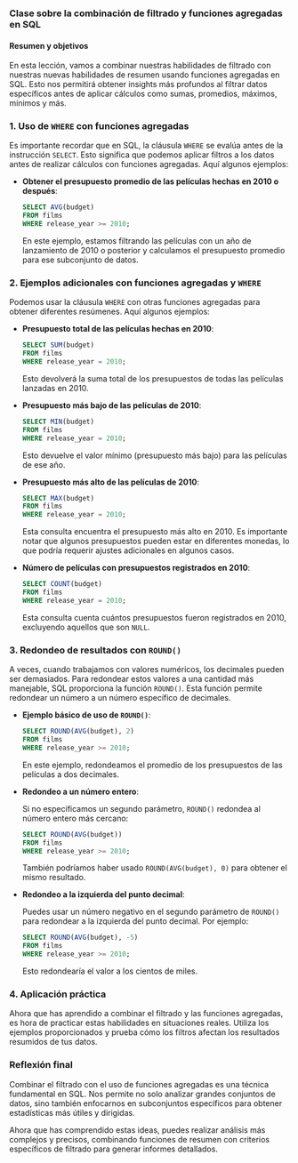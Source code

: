 ### Clase sobre la combinación de filtrado y funciones agregadas en SQL

#### Resumen y objetivos
En esta lección, vamos a combinar nuestras habilidades de filtrado con nuestras nuevas habilidades de resumen usando funciones agregadas en SQL. Esto nos permitirá obtener insights más profundos al filtrar datos específicos antes de aplicar cálculos como sumas, promedios, máximos, mínimos y más.

### 1. Uso de `WHERE` con funciones agregadas
Es importante recordar que en SQL, la cláusula `WHERE` se evalúa antes de la instrucción `SELECT`. Esto significa que podemos aplicar filtros a los datos antes de realizar cálculos con funciones agregadas. Aquí algunos ejemplos:

- **Obtener el presupuesto promedio de las películas hechas en 2010 o después**:
  
  ```sql
  SELECT AVG(budget) 
  FROM films 
  WHERE release_year >= 2010;
  ```

  En este ejemplo, estamos filtrando las películas con un año de lanzamiento de 2010 o posterior y calculamos el presupuesto promedio para ese subconjunto de datos.

### 2. Ejemplos adicionales con funciones agregadas y `WHERE`
Podemos usar la cláusula `WHERE` con otras funciones agregadas para obtener diferentes resúmenes. Aquí algunos ejemplos:

- **Presupuesto total de las películas hechas en 2010**:
  
  ```sql
  SELECT SUM(budget) 
  FROM films 
  WHERE release_year = 2010;
  ```

  Esto devolverá la suma total de los presupuestos de todas las películas lanzadas en 2010.

- **Presupuesto más bajo de las películas de 2010**:

  ```sql
  SELECT MIN(budget) 
  FROM films 
  WHERE release_year = 2010;
  ```

  Esto devuelve el valor mínimo (presupuesto más bajo) para las películas de ese año.

- **Presupuesto más alto de las películas de 2010**:

  ```sql
  SELECT MAX(budget) 
  FROM films 
  WHERE release_year = 2010;
  ```

  Esta consulta encuentra el presupuesto más alto en 2010. Es importante notar que algunos presupuestos pueden estar en diferentes monedas, lo que podría requerir ajustes adicionales en algunos casos.

- **Número de películas con presupuestos registrados en 2010**:

  ```sql
  SELECT COUNT(budget) 
  FROM films 
  WHERE release_year = 2010;
  ```

  Esta consulta cuenta cuántos presupuestos fueron registrados en 2010, excluyendo aquellos que son `NULL`.

### 3. Redondeo de resultados con `ROUND()`
A veces, cuando trabajamos con valores numéricos, los decimales pueden ser demasiados. Para redondear estos valores a una cantidad más manejable, SQL proporciona la función `ROUND()`. Esta función permite redondear un número a un número específico de decimales.

- **Ejemplo básico de uso de `ROUND()`**:

  ```sql
  SELECT ROUND(AVG(budget), 2) 
  FROM films 
  WHERE release_year >= 2010;
  ```

  En este ejemplo, redondeamos el promedio de los presupuestos de las películas a dos decimales.

- **Redondeo a un número entero**:

  Si no especificamos un segundo parámetro, `ROUND()` redondea al número entero más cercano:

  ```sql
  SELECT ROUND(AVG(budget)) 
  FROM films 
  WHERE release_year >= 2010;
  ```

  También podríamos haber usado `ROUND(AVG(budget), 0)` para obtener el mismo resultado.

- **Redondeo a la izquierda del punto decimal**:

  Puedes usar un número negativo en el segundo parámetro de `ROUND()` para redondear a la izquierda del punto decimal. Por ejemplo:

  ```sql
  SELECT ROUND(AVG(budget), -5) 
  FROM films 
  WHERE release_year >= 2010;
  ```

  Esto redondearía el valor a los cientos de miles.

### 4. Aplicación práctica
Ahora que has aprendido a combinar el filtrado y las funciones agregadas, es hora de practicar estas habilidades en situaciones reales. Utiliza los ejemplos proporcionados y prueba cómo los filtros afectan los resultados resumidos de tus datos.

### Reflexión final
Combinar el filtrado con el uso de funciones agregadas es una técnica fundamental en SQL. Nos permite no solo analizar grandes conjuntos de datos, sino también enfocarnos en subconjuntos específicos para obtener estadísticas más útiles y dirigidas.

Ahora que has comprendido estas ideas, puedes realizar análisis más complejos y precisos, combinando funciones de resumen con criterios específicos de filtrado para generar informes detallados.